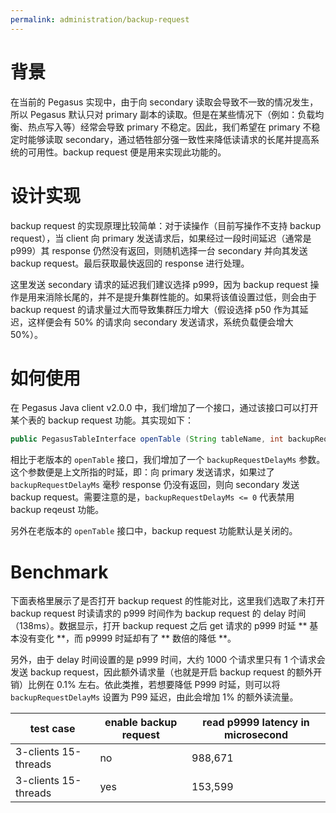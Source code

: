 ```yaml
---
permalink: administration/backup-request
---
```


# 背景

在当前的 Pegasus 实现中，由于向 secondary 读取会导致不一致的情况发生，所以 Pegasus 默认只对 primary 副本的读取。但是在某些情况下（例如：负载均衡、热点写入等）经常会导致 primary 不稳定。因此，我们希望在 primary 不稳定时能够读取 secondary，通过牺牲部分强一致性来降低读请求的长尾并提高系统的可用性。backup request 便是用来实现此功能的。

# 设计实现

backup request 的实现原理比较简单：对于读操作（目前写操作不支持 backup request），当 client 向 primary 发送请求后，如果经过一段时间延迟（通常是 p999）其 response 仍然没有返回，则随机选择一台 secondary 并向其发送 backup request。最后获取最快返回的 response 进行处理。

这里发送 secondary 请求的延迟我们建议选择 p999，因为 backup request 操作是用来消除长尾的，并不是提升集群性能的。如果将该值设置过低，则会由于 backup request 的请求量过大而导致集群压力增大（假设选择 p50 作为其延迟，这样便会有 50% 的请求向 secondary 发送请求，系统负载便会增大 50%）。

# 如何使用

在 Pegasus Java client v2.0.0 中，我们增加了一个接口，通过该接口可以打开某个表的 backup request 功能。其实现如下：

```java
public PegasusTableInterface openTable (String tableName, int backupRequestDelayMs) throws PException;
```

相比于老版本的 `openTable` 接口，我们增加了一个 `backupRequestDelayMs` 参数。这个参数便是上文所指的时延，即：向 primary 发送请求，如果过了 `backupRequestDelayMs` 毫秒 response 仍没有返回，则向 secondary 发送 backup request。需要注意的是，`backupRequestDelayMs <= 0` 代表禁用 backup reqeust 功能。

另外在老版本的 `openTable` 接口中，backup request 功能默认是关闭的。

# Benchmark

下面表格里展示了是否打开 backup request 的性能对比，这里我们选取了未打开 backup request 时读请求的 p999 时间作为 backup request 的 delay 时间（138ms）。数据显示，打开 backup request 之后 get 请求的 p999 时延 ** 基本没有变化 **，而 p9999 时延却有了 ** 数倍的降低 **。

另外，由于 delay 时间设置的是 p999 时间，大约 1000 个请求里只有 1 个请求会发送 backup request，因此额外请求量（也就是开启 backup request 的额外开销）比例在 0.1% 左右。依此类推，若想要降低 P999 时延，则可以将 `backupRequestDelayMs` 设置为 P99 延迟，由此会增加 1% 的额外读流量。

| test case            | enable backup request | read p9999 latency in microsecond |
|----------------------|-----------------------|-----------------------------------|
| 3-clients 15-threads | no                    | 988,671                           |
| 3-clients 15-threads | yes                   | 153,599                           |
